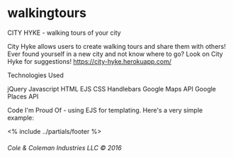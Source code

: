 # walkingtours

CITY HYKE - walking tours of your city

City Hyke allows users to create walking tours and share them with others! Ever found yourself in a new city and not know where to go? Look on City Hyke for suggestions! https://city-hyke.herokuapp.com/

Technologies Used

jQuery
Javascript
HTML
EJS
CSS
Handlebars
Google Maps API
Google Places API

Code I'm Proud Of - using EJS for templating.  Here's a very simple example: 


<!-- tour.ejs/index.ejs -->
<% include ../partials/footer %>

<!-- footer.ejs -->
<footer>
	<div class="row">
		<div class="col-md-12">
			<h6> Cole & Coleman Industries LLC &copy 2016</h6>
		</div>
	</div>
</footer>

